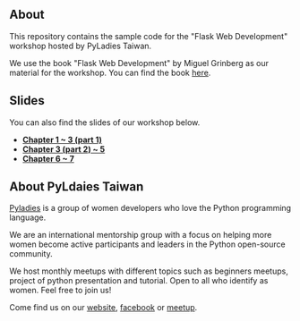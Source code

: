 ## About

This repository contains the sample code for the "Flask Web Development" workshop hosted by PyLadies Taiwan.

We use the book "Flask Web Development" by Miguel Grinberg as our material for the workshop. You can find the book [here](http://shop.oreilly.com/product/0636920031116.do).

## Slides

You can also find the slides of our workshop below.

+ [**Chapter 1 ~ 3 (part 1)**](http://tw.pyladies.com/~maomao/1_flask.slides.html#/)
+ [**Chapter 3 (part 2) ~ 5**](http://tw.pyladies.com/~maomao/2_flask.slides.html#/)
+ [**Chapter 6 ~ 7**](http://tw.pyladies.com/~maomao/3_flask.slides.html#/)

## About PyLdaies Taiwan

[Pyladies](http://tw.pyladies.com/) is a group of women developers who love the Python programming language.

We are an international mentorship group  with a focus on helping more women become active participants and leaders in the Python open-source community.

We host monthly meetups with different topics such as beginners meetups, project of python presentation and tutorial. Open to all who identify as women. Feel free to join us!

Come find us on our [website](http://tw.pyladies.com/), [facebook](https://www.facebook.com/pyladies.tw/) or [meetup](https://www.meetup.com/PyLadiesTW/).
